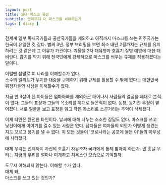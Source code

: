 ```yaml
---
layout: post
title: 실내 마스크 유감
subtitle: 언제까지 더 마스크를 써야하는가
tags: [ diary ]
---
```

전세계 일부 독재국가들과 공산국가들을 제외하고 아직까지 마스크를 쓰는 민주국가는 한국이 유일한 것 같다.
벌써 3년.
정부 브리핑을 보면 최소 내년 2월까지는 규제를 유지하려는 것 같은데
그 이유가 가관이다.
겨울철 2차 대유행과 호흡기 질병 예방에 대한 대비란다. 
감기를 막기 위해 전국민에게 강제적으로 마스크를 씌우는 규제를 적용하겠다는 말이다.

이럴땐 참말로 이 나라를 이해할수가 없다.<br>
소수의 엘리트가 무지한 대중을 구제하기 위해 규제를 활용할 수 밖에 없다는 대한민국 위정자들의 사상을 이해할수가 없다.<br>

지금 만 3살이 된 아이들은 엄마아빠를 제외하곤 태어나서 사람들의 얼굴을 제대로 본적이 없다. 그들의 표정과 그들의 목소리를 제대로 들은적이 없다. 동창, 동기간 우정이 옅어졌다. 서로 얼굴을 보고 표정을 읽고 작은 목소리로 소곤거리는 추억이 삭제됐다.<br>

이제 타인은 완전한 타인이다. 날씨에 대해 나누는 소소한 잡담도 없다. 마스크를 쓰고 낯선이에게 이야기를 걸수 있는 사람은 없다. 남자들은 여자들의 외모가 어떻게 생겼는지도 모르고 용기를 낼 수 없다. 이 모든 것들이 '코로나라는 공포에 물든 이'들의 아우성에 사라졌다. 

대체 우리는 언제까지 자신의 호흡기 자유조차 국가에게 통제 받아야 하는가.
먼 훗날 우리는 지금의 우리를 얼마나 미개하고 치욕스런 모습으로 기억할까.

도무지 이해되지 않는다. 이해할 수가 없다.<br>
대체 왜,<br>
마스크를 쓰고 있는 것인가?

